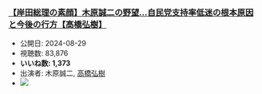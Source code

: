 ### [【岸田総理の素顔】木原誠二の野望...自民党支持率低迷の根本原因と今後の行方【高橋弘樹】](https://www.youtube.com/watch?v=XasgM4vhU9I)
-   公開日: 2024-08-29
-   視聴数: 83,876
-   **いいね数: 1,373**
-   出演者: 木原誠二, [高橋弘樹](/rehacq_fan/people/高橋弘樹 "wikilink")
- [![](https://img.youtube.com/vi/XasgM4vhU9I/hqdefault.jpg)](https://www.youtube.com/watch?v=XasgM4vhU9I)
